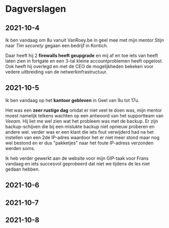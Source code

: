 # Dagverslagen

## 2021-10-4
Ik ben vandaag om 8u vanuit VanRoey.be in geel mee met mijn mentor Stijn naar _Tim securety_ gegaan een bedrijf in Kontich.

Daar heeft hij 2 __firewalls heeft geupgrade__ en mij af en toe iets van heeft laten zien in fortgate en een 3-tal kleine accountproblemen heeft opgelost. Ook heeft hij overlegd en met de CEO de mogelijkheden bekeken voor vedere uitbreiding van de netwerkinfrastructuur.

## 2021-10-5
Ik ben vandaag op het __kantoor gebleven__ in Geel van 9u tot 17u.

Het was een __zeer rustige dag__ omdat er niet veel te doen was, mijn mentor moest namelijk telkens wachten op een antwoord van het supportteam van _Veeam_. Hij liet me wel zien wat het probleem was met de backup. Er zijn backup-schijven die bij een mislukte backup niet opnieuw proberen en andere wel. verder was er een klant die iets fout verwijderd had na het instellen van een 2de IP-adres waardoor het er niet meer stond maar nog wel bestond en er dus "pakketjes" naar het foute IP-adress verzonden werden soms.

Ik heb verder gewerkt aan de website voor mijn GIP-taak voor Frans vandaag en iets succesvol geprobeerd dat niet we tijdens de les niet gedaan hebben.

## 2021-10-6


## 2021-10-7


## 2021-10-8
